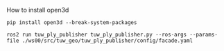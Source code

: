 How to install open3d
```
pip install open3d --break-system-packages
```
```
ros2 run tuw_ply_publisher tuw_ply_publisher.py --ros-args --params-file ./ws00/src/tuw_geo/tuw_ply_publisher/config/facade.yaml
```